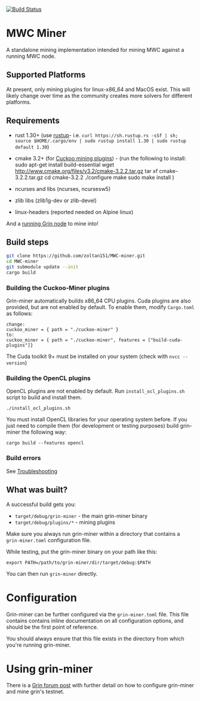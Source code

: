 [![Build Status](https://dev.azure.com/mimblewimble/grin-miner/_apis/build/status/mimblewimble.grin-miner?branchName=master)](https://dev.azure.com/mimblewimble/grin-miner/_build/latest?definitionId=5&branchName=master)

# MWC Miner

A standalone mining implementation intended for mining MWC against a running MWC node.

## Supported Platforms

At present, only mining plugins for linux-x86_64 and MacOS exist. This will likely change over time as the community creates more solvers for different platforms.

## Requirements

- rust 1.30+ (use [rustup]((https://www.rustup.rs/))- i.e. `curl https://sh.rustup.rs -sSf | sh; source $HOME/.cargo/env | sudo rustup install 1.30 | sudo rustup default 1.30`)
  
- cmake 3.2+ (for [Cuckoo mining plugins]((https://github.com/mimblewimble/cuckoo-miner))) -
  (run the following to install:
sudo apt-get install build-essential
wget http://www.cmake.org/files/v3.2/cmake-3.2.2.tar.gz
tar xf cmake-3.2.2.tar.gz
cd cmake-3.2.2
./configure
make
sudo make install
)

- ncurses and libs (ncurses, ncursesw5)
- zlib libs (zlib1g-dev or zlib-devel)
- linux-headers (reported needed on Alpine linux)

And a [running Grin node](https://github.com/mimblewimble/grin/blob/master/doc/build.md) to mine into!

## Build steps

```sh
git clone https://github.com/zoltan151/MWC-miner.git
cd MWC-miner
git submodule update --init
cargo build
```

### Building the Cuckoo-Miner plugins

Grin-miner automatically builds x86_64 CPU plugins. Cuda plugins are also provided, but are
not enabled by default. To enable them, modify `Cargo.toml` as follows:

```
change:
cuckoo_miner = { path = "./cuckoo-miner" }
to:
cuckoo_miner = { path = "./cuckoo-miner", features = ["build-cuda-plugins"]}
```

The Cuda toolkit 9+ must be installed on your system (check with `nvcc --version`)

### Building the OpenCL plugins
OpenCL plugins are not enabled by default. Run `install_ocl_plugins.sh` script to build and install them.

```
./install_ocl_plugins.sh
```
You must install OpenCL libraries for your operating system before.
If you just need to compile them (for development or testing purposes) build grin-miner the following way:

```
cargo build --features opencl
```

### Build errors

See [Troubleshooting](https://github.com/mimblewimble/docs/wiki/Troubleshooting)

## What was built?

A successful build gets you:

 - `target/debug/grin-miner` - the main grin-miner binary
 - `target/debug/plugins/*` - mining plugins

Make sure you always run grin-miner within a directory that contains a
`grin-miner.toml` configuration file.

While testing, put the grin-miner binary on your path like this:

```
export PATH=/path/to/grin-miner/dir/target/debug:$PATH
```

You can then run `grin-miner` directly.

# Configuration

Grin-miner can be further configured via the `grin-miner.toml` file.
This file contains contains inline documentation on all configuration
options, and should be the first point of reference.

You should always ensure that this file exists in the directory from which you're
running grin-miner.

# Using grin-miner

There is a [Grin forum post](https://www.grin-forum.org/t/how-to-mine-cuckoo-30-in-grin-help-us-test-and-collect-stats/152) with further detail on how to configure grin-miner and mine grin's testnet.
